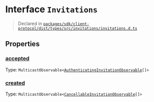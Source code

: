 # Interface `Invitations`
> Declared in [`packages/sdk/client-protocol/dist/types/src/invitations/invitations.d.ts`]()



## Properties
### [accepted]()
Type: <code>MulticastObservable&lt;[AuthenticatingInvitationObservable](/api/@dxos/client/classes/AuthenticatingInvitationObservable)[]&gt;</code>

### [created]()
Type: <code>MulticastObservable&lt;[CancellableInvitationObservable](/api/@dxos/client/classes/CancellableInvitationObservable)[]&gt;</code>
